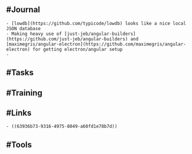 ## #Journal
	- [lowdb](https://github.com/typicode/lowdb) looks like a nice local JSON database
	- Making heavy use of [just-jeb/angular-builders](https://github.com/just-jeb/angular-builders) and [maximegris/angular-electron](https://github.com/maximegris/angular-electron) for getting electron/angular setup
	-
## #Tasks
## #Training
## #Links
	- ((63936b73-9316-4975-8049-a60fd1e78b7d))
## #Tools